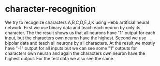 # character-recognition
We try to recognize characters A,B,C,D,E,J,K using Hebb artificial neural network.
First we use binary data and teach each neuron by only its character. The the result shows us that all neurons have "1" output for each input, but the characters own neuron have the highest.
Second we use bipolar data and teach all neurons by all characters. At the result we mostly have "-1" output for all inputs but we can see some "1" outputs for characters own neuran and again the characters own neuron have the highest output.
For the test data we also see the same.
